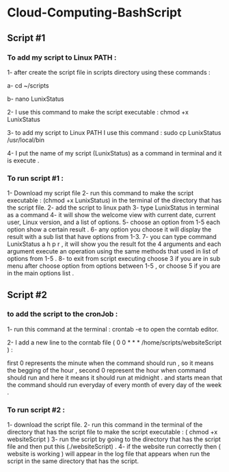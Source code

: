 # Cloud-Computing-BashScript

## Script #1

### To add my script to Linux PATH :

1- after create the script file in scripts directory using these commands :

a- cd ~/scripts

b- nano LunixStatus

2- I use this command to make the script executable :
    chmod +x LunixStatus 
    
3- to add my script to Linux PATH I use this command :
  sudo cp LunixStatus /usr/local/bin 
  
4- I put the name of my script (LunixStatus) as a command in terminal and it is execute .


### To run script #1 :

1- Download my script file
2- run this command to make the script executable : (chmod +x LunixStatus) in the terminal of the directory that has the script file.
2- add the script to linux path 
3- type LunixStatus in terminal as a command 
4- it will show the welcome view with current date, current user, Linux version,
and a list of options.
5- choose an option from 1-5 each option show a certain result .
6- any option you choose it will display the result with a sub list that have options from 1-3.
7- you can type command LunixStatus a h p r , it will show you the result fot the 4 arguments and each argument execute an operation using the same methods that used in list of options from 1-5 .
8- to exit from script executing choose 3 if you are in sub menu after choose option from options between 1-5 , or choose 5 if you are in the main options list .

## Script #2

### to add the script to the cronJob :

1- run this command at the terminal : crontab -e  to open the corntab editor. 

2- I add a new line to the corntab file ( 0 0 * * * /home/scripts/websiteScript ) :

first 0 represents the minute when the command should run , so it means the begging of the hour , second 0 represent the hour when command should run  and here it means it should run at midnight . and starts mean that the command should run everyday  of every month of every day of the week .

### To run script #2 : 

1- download the script file.
2- run this command in the terminal of the directory that has the script file to make the script executable : ( chmod +x websiteScript )
3- run the script by going to the directory that has the script file and then put this (./websiteScript) .
4- if the website run correctly then ( website is working ) will appear in the log file that appears when run the script in the same directory that has the script.






